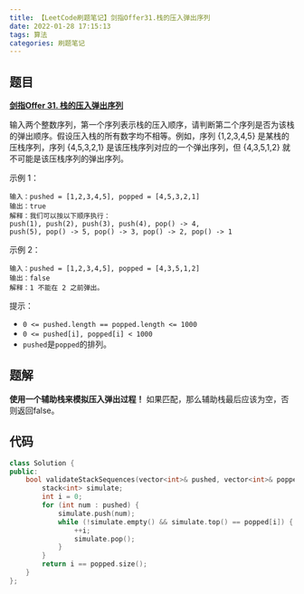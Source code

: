 ```yaml
---
title: 【LeetCode刷题笔记】剑指Offer31.栈的压入弹出序列
date: 2022-01-28 17:15:13
tags: 算法
categories: 刷题笔记
---
```

题目
---
[**剑指Offer 31. 栈的压入弹出序列**](https://leetcode-cn.com/problems/zhan-de-ya-ru-dan-chu-xu-lie-lcof/)

输入两个整数序列，第一个序列表示栈的压入顺序，请判断第二个序列是否为该栈的弹出顺序。假设压入栈的所有数字均不相等。例如，序列 {1,2,3,4,5} 是某栈的压栈序列，序列 {4,5,3,2,1} 是该压栈序列对应的一个弹出序列，但 {4,3,5,1,2} 就不可能是该压栈序列的弹出序列。

示例 1：
```
输入：pushed = [1,2,3,4,5], popped = [4,5,3,2,1]
输出：true
解释：我们可以按以下顺序执行：
push(1), push(2), push(3), push(4), pop() -> 4,
push(5), pop() -> 5, pop() -> 3, pop() -> 2, pop() -> 1
```
示例 2：
```
输入：pushed = [1,2,3,4,5], popped = [4,3,5,1,2]
输出：false
解释：1 不能在 2 之前弹出。
```

提示：
* `0 <= pushed.length == popped.length <= 1000`
* `0 <= pushed[i], popped[i] < 1000`
* `pushed`是`popped`的排列。
<!--more-->

题解
---
**使用一个辅助栈来模拟压入弹出过程！**
如果匹配，那么辅助栈最后应该为空，否则返回false。

代码
---
```cpp
class Solution {
public:
    bool validateStackSequences(vector<int>& pushed, vector<int>& popped) {
        stack<int> simulate;
        int i = 0;
        for (int num : pushed) {
            simulate.push(num);
            while (!simulate.empty() && simulate.top() == popped[i]) {
                ++i;
                simulate.pop();
            }
        }
        return i == popped.size();
    }
};
```
